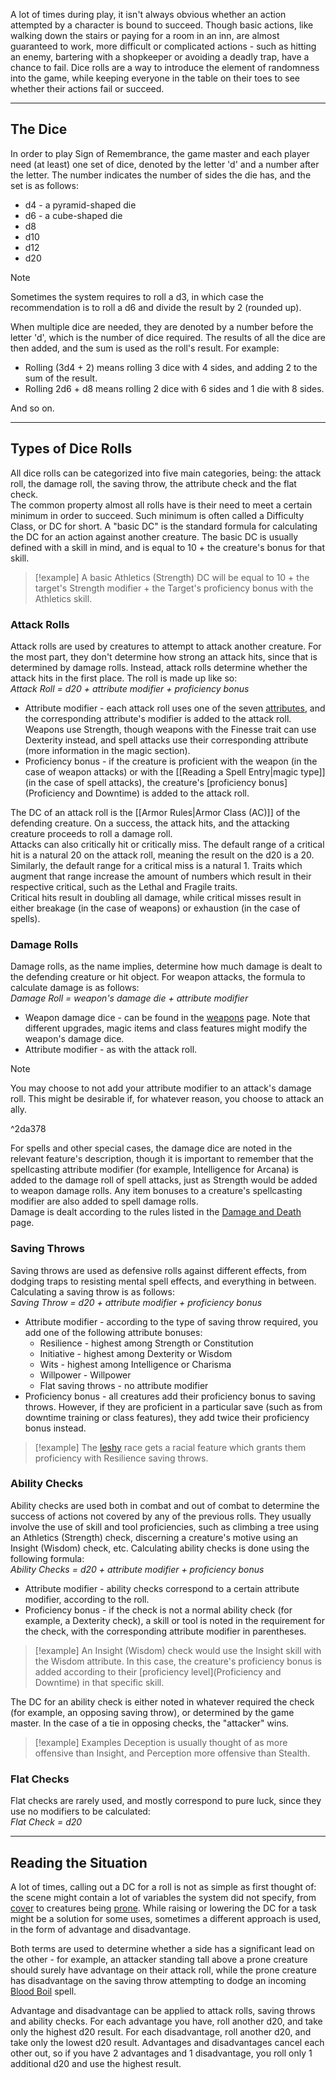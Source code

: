 A lot of times during play, it isn't always obvious whether an action attempted by a character is bound to succeed. Though basic actions, like walking down the stairs or paying for a room in an inn, are almost guaranteed to work, more difficult or complicated actions - such as hitting an enemy, bartering with a shopkeeper or avoiding a deadly trap, have a chance to fail. Dice rolls are a way to introduce the element of randomness into the game, while keeping everyone in the table on their toes to see whether their actions fail or succeed.
- - -
## The Dice
 
In order to play Sign of Remembrance, the game master and each player need (at least) one set of dice, denoted by the letter 'd' and a number after the letter. The number indicates the number of sides the die has, and the set is as follows:

- d4 - a pyramid-shaped die
- d6 - a cube-shaped die
- d8
- d10
- d12
- d20

>[!note]
>Sometimes the system requires to roll a d3, in which case the recommendation is to roll a d6 and divide the result by 2 (rounded up).
 
When multiple dice are needed, they are denoted by a number before the letter 'd', which is the number of dice required. The results of all the dice are then added, and the sum is used as the roll's result. For example:

- Rolling (3d4 + 2) means rolling 3 dice with 4 sides, and adding 2 to the sum of the result.
- Rolling 2d6 + d8 means rolling 2 dice with 6 sides and 1 die with 8 sides.

And so on.

- - -
## Types of Dice Rolls
 
All dice rolls can be categorized into five main categories, being: the attack roll, the damage roll, the saving throw, the attribute check and the flat check.  
The common property almost all rolls have is their need to meet a certain minimum in order to succeed. Such minimum is often called a Difficulty Class, or DC for short. A "basic DC" is the standard formula for calculating the DC for an action against another creature. The basic DC is usually defined with a skill in mind, and is equal to 10 + the creature's bonus for that skill.  

>[!example] 
>A basic Athletics (Strength) DC will be equal to 10 + the target's Strength modifier + the Target's proficiency bonus with the Athletics skill.
 
### Attack Rolls
 
Attack rolls are used by creatures to attempt to attack another creature. For the most part, they don't determine how strong an attack hits, since that is determined by damage rolls. Instead, attack rolls determine whether the attack hits in the first place. The roll is made up like so:  
_Attack Roll = d20 + attribute modifier + proficiency bonus_

- Attribute modifier - each attack roll uses one of the seven [attributes](Attribute%20Scores.md), and the corresponding attribute's modifier is added to the attack roll. Weapons use Strength, though weapons with the Finesse trait can use Dexterity instead, and spell attacks use their corresponding attribute (more information in the magic section).
- Proficiency bonus - if the creature is proficient with the weapon (in the case of weapon attacks) or with the [[Reading a Spell Entry|magic type]] (in the case of spell attacks), the creature's [proficiency bonus](Proficiency and Downtime) is added to the attack roll.

The DC of an attack roll is the [[Armor Rules|Armor Class (AC)]] of the defending creature. On a success, the attack hits, and the attacking creature proceeds to roll a damage roll.  
Attacks can also critically hit or critically miss. The default range of a critical hit is a natural 20 on the attack roll, meaning the result on the d20 is a 20. Similarly, the default range for a critical miss is a natural 1. Traits which augment that range increase the amount of numbers which result in their respective critical, such as the Lethal and Fragile traits.  
Critical hits result in doubling all damage, while critical misses result in either breakage (in the case of weapons) or exhaustion (in the case of spells).
 
### Damage Rolls
 
Damage rolls, as the name implies, determine how much damage is dealt to the defending creature or hit object. For weapon attacks, the formula to calculate damage is as follows:  
_Damage Roll = weapon's damage die + attribute modifier_

- Weapon damage dice - can be found in the [weapons](Weaponsmith.md) page. Note that different upgrades, magic items and class features might modify the weapon's damage dice.
- Attribute modifier - as with the attack roll.

>[!note]
>You may choose to not add your attribute modifier to an attack's damage roll. 
>This might be desirable if, for whatever reason, you choose to attack an ally.

^2da378

For spells and other special cases, the damage dice are noted in the relevant feature's description, though it is important to remember that the spellcasting attribute modifier (for example, Intelligence for Arcana) is added to the damage roll of spell attacks, just as Strength would be added to weapon damage rolls. Any item bonuses to a creature's spellcasting modifier are also added to spell damage rolls.  
Damage is dealt according to the rules listed in the [Damage and Death](Damage%20and%20Death.md) page.
 
### Saving Throws
 
Saving throws are used as defensive rolls against different effects, from dodging traps to resisting mental spell effects, and everything in between. Calculating a saving throw is as follows:  
_Saving Throw = d20 + attribute modifier + proficiency bonus_

- Attribute modifier - according to the type of saving throw required, you add one of the following attribute bonuses:
    - Resilience - highest among Strength or Constitution
    - Initiative - highest among Dexterity or Wisdom
    - Wits - highest among Intelligence or Charisma
    - Willpower - Willpower
    - Flat saving throws - no attribute modifier
- Proficiency bonus - all creatures add their proficiency bonus to saving throws. However, if they are proficient in a particular save (such as from downtime training or class features), they add twice their proficiency bonus instead. 

>[!example]
> The [leshy](Leshy.md) race gets a racial feature which grants them proficiency with Resilience saving throws.
 
### Ability Checks
 
Ability checks are used both in combat and out of combat to determine the success of actions not covered by any of the previous rolls. They usually involve the use of skill and tool proficiencies, such as climbing a tree using an Athletics (Strength) check, discerning a creature's motive using an Insight (Wisdom) check, etc. Calculating ability checks is done using the following formula:  
_Ability Checks = d20 + attribute modifier + proficiency bonus_

- Attribute modifier - ability checks correspond to a certain attribute modifier, according to the roll.
- Proficiency bonus - if the check is not a normal ability check (for example, a Dexterity check), a skill or tool is noted in the requirement for the check, with the corresponding attribute modifier in parentheses. 

>[!example]
>An Insight (Wisdom) check would use the Insight skill with the Wisdom attribute. In this case, the creature's proficiency bonus is added according to their [proficiency level](Proficiency and Downtime) in that specific skill.

The DC for an ability check is either noted in whatever required the check (for example, an opposing saving throw), or determined by the game master. In the case of a tie in opposing checks, the "attacker" wins.

>[!example] Examples
>Deception is usually thought of as more offensive than Insight, and Perception more offensive than Stealth.
 
### Flat Checks
 
Flat checks are rarely used, and mostly correspond to pure luck, since they use no modifiers to be calculated:  
_Flat Check = d20_
   
- - -
## Reading the Situation
 
A lot of times, calling out a DC for a roll is not as simple as first thought of: the scene might contain a lot of variables the system did not specify, from [cover](Cover.md) to creatures being [prone](Conditions.md). While raising or lowering the DC for a task might be a solution for some uses, sometimes a different approach is used, in the form of advantage and disadvantage.
 
Both terms are used to determine whether a side has a significant lead on the other - for example, an attacker standing tall above a prone creature should surely have advantage on their attack roll, while the prone creature has disadvantage on the saving throw attempting to dodge an incoming [Blood Boil](Blood%20Boil.md) spell.
 
Advantage and disadvantage can be applied to attack rolls, saving throws and ability checks. For each advantage you have, roll another d20, and take only the highest d20 result. For each disadvantage, roll another d20, and take only the lowest d20 result. Advantages and disadvantages cancel each other out, so if you have 2 advantages and 1 disadvantage, you roll only 1 additional d20 and use the highest result.